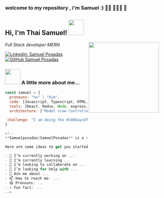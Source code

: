 ### welcome to my repository , i'm Samuel :) 👦🏽 👨🏽‍💻 👋



<h2> Hi, I'm Thai Samuel! <img src="https://media.giphy.com/media/mGcNjsfWAjY5AEZNw6/giphy.gif" width="50"></h2>
<img align='right' src="https://media.giphy.com/media/ieyl9zmCjO4b4t6qoY/giphy.gif" width="230">
<p><em>Full Stack developer MERN  
</em></p>

[![Linkedin: Samuel Posadas](https://img.shields.io/badge/-thaianebraga-blue?style=flat-square&logo=Linkedin&logoColor=white&link=https://www.linkedin.com/in/thaianebraga/)](https://www.linkedin.com/in/SamuelPosadas/)
[![GitHub Samuel Posadas](https://img.shields.io/github/followers/thaiane?label=follow&style=social)](https://github.com/SamuelPosadas)


### <img src="https://media.giphy.com/media/VgCDAzcKvsR6OM0uWg/giphy.gif" width="50"> A little more about me...  

```javascript
const samuel = {
  pronouns: "he" | "him",
  code: [Javascript, Typescript, HTML, CSS, Node, ],
  tools: [React, Redux, Node, express, ],
  architecture: ["Model view Controller"],
  
 challenge: "I am doing the #100DaysOfCode challenge focused on react and node"
}

<!--
**Samuelposadas/SamuelPosadas** is a ✨ _special_ ✨ repository because its `README.md` (this file) appears on your GitHub profile.

Here are some ideas to get you started:

- 🔭 I’m currently working on ...
- 🌱 I’m currently learning ...
- 👯 I’m looking to collaborate on ...
- 🤔 I’m looking for help with ...
- 💬 Ask me about ...
- 📫 How to reach me: ...
- 😄 Pronouns: ...
- ⚡ Fun fact: ...
-->
